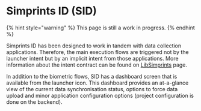 # Simprints ID (SID)

{% hint style="warning" %}
This page is still a work in progress.
{% endhint %}

Simprints ID has been designed to work in tandem with data collection applications. Therefore, the main execution flows are triggered not by the launcher intent but by an implicit intent from those applications. More information about the intent contract can be found on [LibSimprints](https://github.com/Simprints/LibSimprints) page.

In addition to the biometric flows, SID has a dashboard screen that is available from the launcher icon. This dashboard provides an at-a-glance view of the current data synchronisation status, options to force data upload and minor application configuration options (project configuration is done on the backend).





